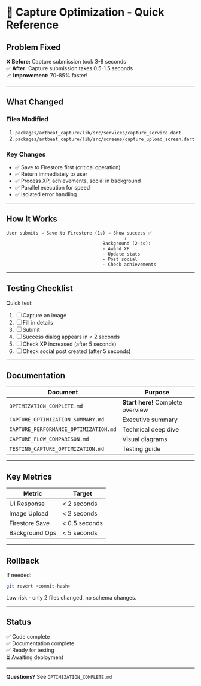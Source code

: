 # 🚀 Capture Optimization - Quick Reference

## Problem Fixed

❌ **Before:** Capture submission took 3-8 seconds  
✅ **After:** Capture submission takes 0.5-1.5 seconds  
📈 **Improvement:** 70-85% faster!

---

## What Changed

### Files Modified

1. `packages/artbeat_capture/lib/src/services/capture_service.dart`
2. `packages/artbeat_capture/lib/src/screens/capture_upload_screen.dart`

### Key Changes

- ✅ Save to Firestore first (critical operation)
- ✅ Return immediately to user
- ✅ Process XP, achievements, social in background
- ✅ Parallel execution for speed
- ✅ Isolated error handling

---

## How It Works

```
User submits → Save to Firestore (1s) → Show success ✅
                                            ↓
                                    Background (2-4s):
                                    - Award XP
                                    - Update stats
                                    - Post social
                                    - Check achievements
```

---

## Testing Checklist

Quick test:

1. ☐ Capture an image
2. ☐ Fill in details
3. ☐ Submit
4. ☐ Success dialog appears in < 2 seconds
5. ☐ Check XP increased (after 5 seconds)
6. ☐ Check social post created (after 5 seconds)

---

## Documentation

| Document                              | Purpose                           |
| ------------------------------------- | --------------------------------- |
| `OPTIMIZATION_COMPLETE.md`            | **Start here!** Complete overview |
| `CAPTURE_OPTIMIZATION_SUMMARY.md`     | Executive summary                 |
| `CAPTURE_PERFORMANCE_OPTIMIZATION.md` | Technical deep dive               |
| `CAPTURE_FLOW_COMPARISON.md`          | Visual diagrams                   |
| `TESTING_CAPTURE_OPTIMIZATION.md`     | Testing guide                     |

---

## Key Metrics

| Metric         | Target        |
| -------------- | ------------- |
| UI Response    | < 2 seconds   |
| Image Upload   | < 2 seconds   |
| Firestore Save | < 0.5 seconds |
| Background Ops | < 5 seconds   |

---

## Rollback

If needed:

```bash
git revert <commit-hash>
```

Low risk - only 2 files changed, no schema changes.

---

## Status

✅ Code complete  
✅ Documentation complete  
✅ Ready for testing  
⏳ Awaiting deployment

---

**Questions?** See `OPTIMIZATION_COMPLETE.md`
